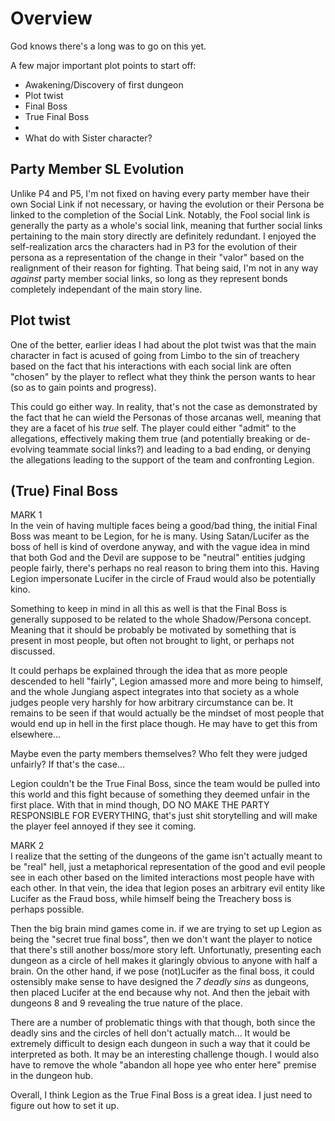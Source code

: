 # Overview
God knows there's a long was to go on this yet.

A few major important plot points to start off:
- Awakening/Discovery of first dungeon
- Plot twist
- Final Boss
- True Final Boss
- 
- What do with Sister character?


## Party Member SL Evolution
Unlike P4 and P5, I'm not fixed on having every party member have their own Social Link if not necessary, or having the evolution or their Persona be linked to the completion of the Social Link. Notably, the Fool social link is generally the party as a whole's social link, meaning that further social links pertaining to the main story directly are definitely redundant. I enjoyed the self-realization arcs the characters had in P3 for the evolution of their persona as a representation of the change in their "valor" based on the realignment of their reason for fighting. That being said, I'm not in any way *against* party member social links, so long as they represent bonds completely independant of the main story line.


## Plot twist
One of the better, earlier ideas I had about the plot twist was that the main character in fact is acused of going from Limbo to the sin of treachery based on the fact that his interactions with each social link are often "chosen" by the player to reflect what they think the person wants to hear (so as to gain points and progress).

This could go either way. In reality, that's not the case as demonstrated by the fact that he can wield the Personas of those arcanas well, meaning that they are a facet of his _true_ self. The player could either "admit" to the allegations, effectively making them true (and potentially breaking or de-evolving teammate social links?) and leading to a bad ending, or denying the allegations leading to the support of the team and confronting Legion.


## (True) Final Boss
MARK 1  
In the vein of having multiple faces being a good/bad thing, the initial Final Boss was meant to be Legion, for he is many. Using Satan/Lucifer as the boss of hell is kind of overdone anyway, and with the vague idea in mind that both God and the Devil are suppose to be "neutral" entities judging people fairly, there's perhaps no real reason to bring them into this.
Having Legion impersonate Lucifer in the circle of Fraud would also be potentially kino.

Something to keep in mind in all this as well is that the Final Boss is generally supposed to be related to the whole Shadow/Persona concept. Meaning that it should be probably be motivated by something that is present in most people, but often not brought to light, or perhaps not discussed.

It could perhaps be explained through the idea that as more people descended to hell "fairly", Legion amassed more and more being to himself, and the whole Jungiang aspect integrates into that society as a whole judges people very harshly for how arbitrary circumstance can be. It remains to be seen if that would actually be the mindset of most people that would end up in hell in the first place though. He may have to get this from elsewhere...

Maybe even the party members themselves? Who felt they were judged unfairly? If that's the case...

Legion couldn't be the True Final Boss, since the team would be pulled into this world and this fight because of something they deemed unfair in the first place. With that in mind though, DO NO MAKE THE PARTY RESPONSIBLE FOR EVERYTHING, that's just shit storytelling and will make the player feel annoyed if they see it coming.


MARK 2  
I realize that the setting of the dungeons of the game isn't actually meant to be "real" hell, just a metaphorical representation of the good and evil people see in each other based on the limited interactions most people have with each other. In that vein, the idea that legion poses an arbitrary evil entity like Lucifer as the Fraud boss, while himself being the Treachery boss is perhaps possible.

Then the big brain mind games come in. if we are trying to set up Legion as being the "secret true final boss", then we don't want the player to notice that there's still another boss/more story left. Unfortunatly, presenting each dungeon as a circle of hell makes it glaringly obvious to anyone with half a brain. On the other hand, if we pose (not)Lucifer as the final boss, it could ostensibly make sense to have designed the *7 deadly sins* as dungeons, then placed Lucifer at the end because why not. And then the jebait with dungeons 8 and 9 revealing the true nature of the place.

There are a number of problematic things with that though, both since the deadly sins and the circles of hell don't actually match... It would be extremely difficult to design each dungeon in such a way that it could be interpreted as both. It may be an interesting challenge though. I would also have to remove the whole "abandon all hope yee who enter here" premise in the dungeon hub.

Overall, I think Legion as the True Final Boss is a great idea. I just need to figure out how to set it up.